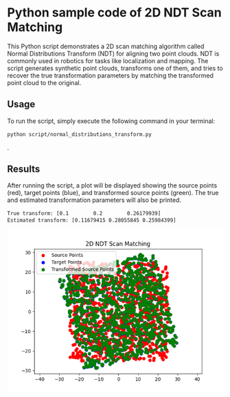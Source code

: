 # Python sample code of 2D NDT Scan Matching
This Python script demonstrates a 2D scan matching algorithm called Normal Distributions Transform (NDT) for aligning two point clouds. NDT is commonly used in robotics for tasks like localization and mapping. The script generates synthetic point clouds, transforms one of them, and tries to recover the true transformation parameters by matching the transformed point cloud to the original.

## Usage
To run the script, simply execute the following command in your terminal:

```bash
python script/normal_distributions_transform.py
```
.
## Results
After running the script, a plot will be displayed showing the source points (red), target points (blue), and transformed source points (green). The true and estimated transformation parameters will also be printed.

```
True transform: [0.1        0.2        0.26179939]
Estimated transform: [0.11679415 0.28055845 0.25984399]
```

![Result](image/result.png)



